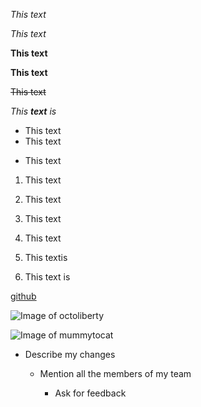 *This text*

_This text_

**This text**

__This text__

~~This text~~

_This **text** is_

- This text
- This text
* This text

1. This text
2. This text
3. This text

1. This text
1. This textis
1. This text is

[github](http://github.com)

![Image of octoliberty](https://octodex.github.com/images/octoliberty.png)

![Image of mummytocat](https://octodex.github.com/images/mummytocat.gif)


* Describe my changes

  * Mention all the members of my team
  
    * Ask for feedback
